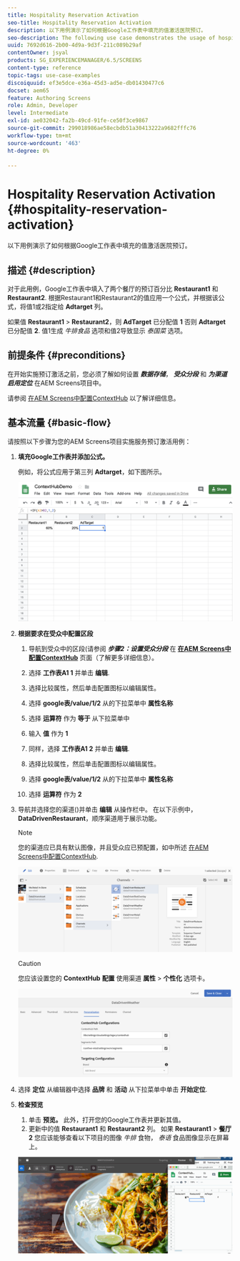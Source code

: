 ```yaml
---
title: Hospitality Reservation Activation
seo-title: Hospitality Reservation Activation
description: 以下用例演示了如何根据Google工作表中填充的值激活医院预订。
seo-description: The following use case demonstrates the usage of hospital reservation activation based on the values populated in Google Sheets.
uuid: 7692d616-2b00-4d9a-9d3f-211c089b29af
contentOwner: jsyal
products: SG_EXPERIENCEMANAGER/6.5/SCREENS
content-type: reference
topic-tags: use-case-examples
discoiquuid: ef3e5dce-e36a-45d3-ad5e-db01430477c6
docset: aem65
feature: Authoring Screens
role: Admin, Developer
level: Intermediate
exl-id: ae032042-fa2b-49cd-91fe-ce50f3ce9867
source-git-commit: 299018986ae58ecbdb51a30413222a9682fffc76
workflow-type: tm+mt
source-wordcount: '463'
ht-degree: 0%

---
```


# Hospitality Reservation Activation {#hospitality-reservation-activation}

以下用例演示了如何根据Google工作表中填充的值激活医院预订。

## 描述 {#description}

对于此用例，Google工作表中填入了两个餐厅的预订百分比 **Restaurant1** 和 **Restaurant2**. 根据Restaurant1和Restaurant2的值应用一个公式，并根据该公式，将值1或2指定给 **Adtarget** 列。

如果值 **Restaurant1** > **Restaurant2**，则 **AdTarget** 已分配值 **1** 否则 **Adtarget** 已分配值 **2**. 值1生成 *牛排食品* 选项和值2导致显示 *泰国菜* 选项。

## 前提条件 {#preconditions}

在开始实施预订激活之前，您必须了解如何设置 ***数据存储***， ***受众分段*** 和 ***为渠道启用定位*** 在AEM Screens项目中。

请参阅 [在AEM Screens中配置ContextHub](configuring-context-hub.md) 以了解详细信息。

## 基本流量 {#basic-flow}

请按照以下步骤为您的AEM Screens项目实施服务预订激活用例：

1. **填充Google工作表并添加公式。**

   例如，将公式应用于第三列 **Adtarget**，如下图所示。

   ![screen_shot_2019-04-29at94132am](assets/screen_shot_2019-04-29at94132am.png)

1. **根据要求在受众中配置区段**

   1. 导航到受众中的区段(请参阅 ***步骤2：设置受众分段*** 在 **[在AEM Screens中配置ContextHub](configuring-context-hub.md)** 页面（了解更多详细信息）。

   1. 选择 **工作表A1 1** 并单击 **编辑**.

   1. 选择比较属性，然后单击配置图标以编辑属性。
   1. 选择 **google表/value/1/2** 从的下拉菜单中 **属性名称**

   1. 选择 **运算符** 作为 **等于** 从下拉菜单中

   1. 输入 **值** 作为 **1**

   1. 同样，选择 **工作表A1 2** 并单击 **编辑**.

   1. 选择比较属性，然后单击配置图标以编辑属性。
   1. 选择 **google表/value/1/2** 从的下拉菜单中 **属性名称**

   1. 选择 **运算符** 作为 **2**

1. 导航并选择您的渠道()并单击 **编辑** 从操作栏中。 在以下示例中， **DataDrivenRestaurant**，顺序渠道用于展示功能。

   >[!NOTE]
   >
   >您的渠道应已具有默认图像，并且受众应已预配置，如中所述 [在AEM Screens中配置ContextHub](configuring-context-hub.md).

   ![screen_shot_2019-05-08at14652pm](assets/screen_shot_2019-05-08at14652pm.png)

   >[!CAUTION]
   >
   >您应该设置您的 **ContextHub** **配置** 使用渠道 **属性** > **个性化** 选项卡。

   ![screen_shot_2019-05-08at114106am](assets/screen_shot_2019-05-08at114106am.png)

1. 选择 **定位** 从编辑器中选择 **品牌** 和 **活动** 从下拉菜单中单击 **开始定位**.
1. **检查预览**

   1. 单击 **预览。** 此外，打开您的Google工作表并更新其值。
   1. 更新中的值 **Restaurant1** 和 **Restaurant2** 列。 如果 **Restaurant1** > **餐厅2** 您应该能够查看以下项目的图像 *牛排* 食物， *泰语* 食品图像显示在屏幕上。

   ![结果5](assets/result5.gif)
